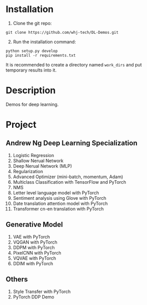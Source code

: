 # Installation

1. Clone the git repo:

```shell
git clone https://github.com/whj-tech/DL-Demos.git
```

2. Run the installation command:

```shell
python setup.py develop
pip install -r requirements.txt
```

It is recommended to create a directory named `work_dirs` and put temporary results into it.

# Description

Demos for deep learning.

# Project

## Andrew Ng Deep Learning Specialization

01. Logistic Regression
02. Shallow Nerual Network
03. Deep Nerual Network (MLP)
04. Regularization
05. Advanced Optimizer (mini-batch, momentum, Adam)
06. Multiclass Classification with TensorFlow and PyTorch
07. NMS
08. Letter level language model with PyTorch
09. Sentiment analysis using Glove with PyTorch
10. Date translation attention model with PyTorch
11. Transformer cn-en translation with PyTorch

## Generative Model

1. VAE with PyTorch
2. VQGAN with PyTorch
3. DDPM with PyTorch
4. PixelCNN with PyTorch
5. VQVAE with PyTorch
6. DDIM with PyTorch

## Others

1. Style Transfer with PyTorch
2. PyTorch DDP Demo
